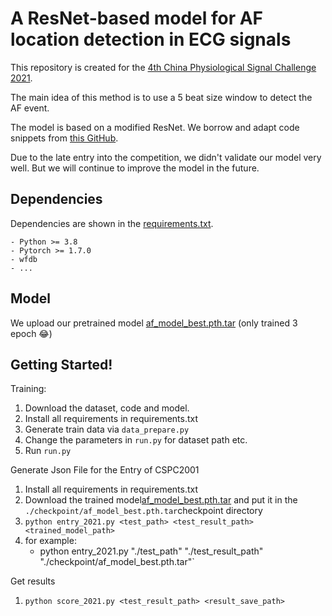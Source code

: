 # A ResNet-based model for AF location detection in ECG signals 

This repository is created for the [4th China Physiological Signal Challenge 2021](http://www.icbeb.org/CPSC2021).

The main idea of this method is to use a 5 beat size window to detect the AF event.

The model is based on a modified ResNet. We borrow and adapt code snippets from [this GitHub](https://github.com/lxdv/ecg-classification).

Due to the late entry into the competition, we didn't validate our model very well. But we will continue to improve the model in the future.  

## Dependencies
Dependencies are shown in the [requirements.txt](requirements.txt).

    - Python >= 3.8
    - Pytorch >= 1.7.0
    - wfdb 
    - ...

## Model
We upload our pretrained model [af_model_best.pth.tar](https://portland-my.sharepoint.com/:u:/g/personal/shuomeng2-c_my_cityu_edu_hk/EWLV-8ljcohJh6UT8_s_S8UBkEQsw4_1Bfcm1VbDxklWxw?e=2JyVbd) (only trained 3 epoch 😂) 

## Getting Started!
Training:

1. Download the dataset, code and model.
2. Install all requirements in requirements.txt
3. Generate train data via `data_prepare.py`
4. Change the parameters in `run.py` for dataset path etc. 
5. Run `run.py`

Generate Json File for the Entry of CSPC2001

1. Install all requirements in requirements.txt
2. Download the trained model[af_model_best.pth.tar](https://portland-my.sharepoint.com/:u:/g/personal/shuomeng2-c_my_cityu_edu_hk/EWLV-8ljcohJh6UT8_s_S8UBkEQsw4_1Bfcm1VbDxklWxw?e=2JyVbd) 
and put it in the `./checkpoint/af_model_best.pth.tar`checkpoint directory
3. `python entry_2021.py <test_path> <test_result_path> <trained_model_path>`
4. for example: 
    - python entry_2021.py "./test_path" "./test_result_path" "./checkpoint/af_model_best.pth.tar"`

Get results 

1. `python score_2021.py <test_result_path> <result_save_path>`





